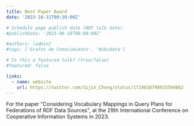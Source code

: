 ```yaml
---
title: Best Paper Award
date: '2023-10-31T09:30:00Z'

# Schedule page publish date (NOT talk date).
#publishDate: '2023-06-18T00:00:00Z'

#authors: [admin]
#tags: ['Grafos de Conocimiento', 'Wikidata']

# Is this a featured talk? (true/false)
#featured: false

links:
  - name: website
    url: https://twitter.com/Sijin_Cheng/status/1719810798925594862
---
```


For the paper "Considering Vocabulary Mappings in Query Plans for Federations of RDF Data Sources", 
at the 29th International Conference on Cooperative Information Systems in 2023.